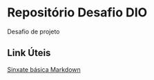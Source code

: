 # Repositório Desafio DIO
Desafio de projeto

## Link Úteis
[Sinxate básica Markdown](https://www.markdownguide.org/basic-syntax/)
